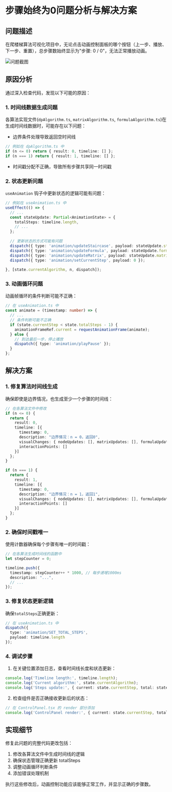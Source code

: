 # 步骤始终为0问题分析与解决方案

## 问题描述

在爬楼梯算法可视化项目中，无论点击动画控制面板的哪个按钮（上一步、播放、下一步、重置），总步骤数始终显示为"步骤: 0 / 0"，无法正常播放动画。

![问题截图](https://github.com/fuck-algorithm/leetcode-70-climbing-stairs/raw/main/docs/images/steps-zero-issue.png)

## 原因分析

通过深入检查代码，发现以下可能的原因：

### 1. 时间线数据生成问题

各算法实现文件(`dpAlgorithm.ts`, `matrixAlgorithm.ts`, `formulaAlgorithm.ts`)在生成时间线数据时，可能存在以下问题：

- 边界条件处理导致返回空时间线
```typescript
// 例如在 dpAlgorithm.ts 中
if (n <= 0) return { result: 0, timeline: [] };
if (n === 1) return { result: 1, timeline: [] };
```

- 时间戳分配不正确，导致所有步骤共享同一时间戳

### 2. 状态更新问题

`useAnimation` 钩子中更新状态的逻辑可能有问题：

```typescript
// 例如在 useAnimation.ts 中
useEffect(() => {
  // ...
  const stateUpdate: Partial<AnimationState> = {
    totalSteps: timeline.length,
    // ...
  };
  
  // 更新状态的方式可能有问题
  dispatch({ type: 'animation/updateStaircase', payload: stateUpdate.staircase });
  dispatch({ type: 'animation/updateFormula', payload: stateUpdate.formula });
  dispatch({ type: 'animation/updateMatrix', payload: stateUpdate.matrix });
  dispatch({ type: 'animation/setCurrentStep', payload: 0 });
  
}, [state.currentAlgorithm, n, dispatch]);
```

### 3. 动画循环问题

动画帧循环的条件判断可能不正确：

```typescript
// 在 useAnimation.ts 中
const animate = (timestamp: number) => {
  // ...
  // 条件判断可能不正确
  if (state.currentStep < state.totalSteps - 1) {
    animationFrameRef.current = requestAnimationFrame(animate);
  } else {
    // 到达最后一步，停止播放
    dispatch({ type: 'animation/playPause' });
  }
};
```

## 解决方案

### 1. 修复算法时间线生成

确保即使是边界情况，也生成至少一个步骤的时间线：

```typescript
// 在各算法文件中修改
if (n <= 0) {
  return { 
    result: 0, 
    timeline: [{
      timestamp: 0,
      description: "边界情况：n = 0，返回0",
      visualChanges: { nodeUpdates: [], matrixUpdates: [], formulaUpdate: "f(0) = 0" },
      interactionPoints: []
    }]
  };
}

if (n === 1) {
  return { 
    result: 1, 
    timeline: [{
      timestamp: 0,
      description: "边界情况：n = 1，返回1",
      visualChanges: { nodeUpdates: [], matrixUpdates: [], formulaUpdate: "f(1) = 1" },
      interactionPoints: []
    }]
  };
}
```

### 2. 确保时间戳唯一

使用计数器确保每个步骤有唯一的时间戳：

```typescript
// 在各算法生成时间线的函数中
let stepCounter = 0;

timeline.push({
  timestamp: stepCounter++ * 1000, // 每步递增1000ms
  description: "...",
  // ...
});
```

### 3. 修复状态更新逻辑

确保`totalSteps`正确更新：

```typescript
// 在 useAnimation.ts 中
dispatch({ 
  type: 'animation/SET_TOTAL_STEPS', 
  payload: timeline.length 
});
```

### 4. 调试步骤

1. 在关键位置添加日志，查看时间线长度和状态更新：
```typescript
console.log('Timeline length:', timeline.length);
console.log('Current algorithm:', state.currentAlgorithm);
console.log('Steps update:', { current: state.currentStep, total: state.totalSteps });
```

2. 检查组件是否正确接收更新后的状态：
```typescript
// 在 ControlPanel.tsx 的 render 部分添加
console.log('ControlPanel render:', { current: state.currentStep, total: state.totalSteps });
```

## 实现细节

修复此问题的完整代码更改包括：

1. 修改各算法文件中生成时间线的逻辑
2. 确保状态管理正确更新 totalSteps
3. 调整动画循环判断条件
4. 添加错误处理机制

执行这些修改后，动画控制功能应该能够正常工作，并显示正确的步骤数。
